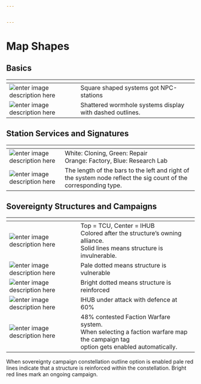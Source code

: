 ```yaml
---


---
```


<h1 id="map-shapes">Map Shapes</h1>
<h2 id="basics">Basics</h2>

<table>
<thead>
<tr>
<th></th>
<th></th>
</tr>
</thead>
<tbody>
<tr>
<td><img src="https://raw.githubusercontent.com/Risingson/eedocs/master/docs/images/shapes/shapes_01.png" alt="enter image description here"></td>
<td>Square shaped systems got NPC-stations</td>
</tr>
<tr>
<td><img src="https://raw.githubusercontent.com/Risingson/eedocs/master/docs/images/shapes/shapes_04.png" alt="enter image description here"></td>
<td>Shattered wormhole systems display with dashed outlines.</td>
</tr>
</tbody>
</table><h2 id="station-services-and-signatures">Station Services and Signatures</h2>

<table>
<thead>
<tr>
<th></th>
<th></th>
</tr>
</thead>
<tbody>
<tr>
<td><img src="https://raw.githubusercontent.com/Risingson/eedocs/master/docs/images/shapes/shapes_02.png" alt="enter image description here"></td>
<td>White: Cloning, Green: Repair<br>Orange: Factory, Blue: Research Lab</td>
</tr>
<tr>
<td><img src="https://raw.githubusercontent.com/Risingson/eedocs/master/docs/images/shapes/shapes_09.png" alt="enter image description here"></td>
<td>The length of the bars to the left and right of the system node reflect the sig count of the corresponding type.</td>
</tr>
</tbody>
</table><h2 id="sovereignty-structures-and-campaigns">Sovereignty Structures and Campaigns</h2>

<table>
<thead>
<tr>
<th></th>
<th></th>
</tr>
</thead>
<tbody>
<tr>
<td><img src="https://raw.githubusercontent.com/Risingson/eedocs/master/docs/images/shapes/shapes_05.png" alt="enter image description here"></td>
<td>Top = TCU, Center = IHUB<br>Colored after the structure’s owning alliance.<br>Solid lines means structure is invulnerable.</td>
</tr>
<tr>
<td><img src="https://raw.githubusercontent.com/Risingson/eedocs/master/docs/images/shapes/shapes_07.png" alt="enter image description here"></td>
<td>Pale dotted means structure is vulnerable</td>
</tr>
<tr>
<td><img src="https://raw.githubusercontent.com/Risingson/eedocs/master/docs/images/shapes/shapes_06.png" alt="enter image description here"></td>
<td>Bright dotted means structure is reinforced</td>
</tr>
<tr>
<td><img src="https://raw.githubusercontent.com/Risingson/eedocs/master/docs/images/shapes/shapes_08.png" alt="enter image description here"></td>
<td>IHUB under attack with defence at 60%</td>
</tr>
<tr>
<td><img src="https://raw.githubusercontent.com/Risingson/eedocs/master/docs/images/shapes/shapes_03.png" alt="enter image description here"></td>
<td>48% contested Faction Warfare system.<br>When selecting a faction warfare map the campaign tag<br>option gets enabled automatically.</td>
</tr>
</tbody>
</table><p>When sovereignty campaign constellation outline option is enabled pale red lines indicate that a structure is reinforced within the constellation. Bright red lines mark an ongoing campaign.</p>

